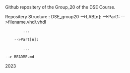 Github repositery of the Group_20 of the DSE Course.

Repositery Structure :
DSE_group20
    -->LAB[n]:
        -->Part1:
            -->filename.vhd/.vhdl

            ...

        -->Part[n]:

            ...
    
    --> README.md

2023 
